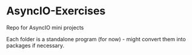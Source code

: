 # AsyncIO-Exercises
Repo for AsyncIO mini projects

Each folder is a standalone program (for now) - might convert them into packages if necessary.